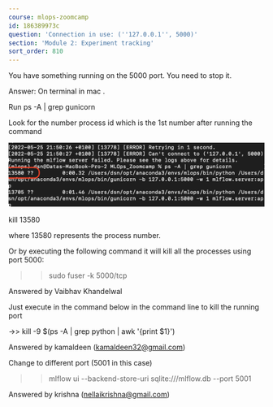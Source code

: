 ```yaml
---
course: mlops-zoomcamp
id: 186389973c
question: 'Connection in use: (''127.0.0.1'', 5000)'
section: 'Module 2: Experiment tracking'
sort_order: 810
---
```


You have something running on the 5000 port. You need to stop it.

Answer: On terminal in mac .

Run ps -A | grep gunicorn

Look for the number process id which is the 1st number after running the command

![Image](images/mlops-zoomcamp/image_ad7daf39.png)

kill 13580

where 13580  represents the process number.

Or by executing the following command it will kill all the processes using port 5000:

>> sudo fuser -k 5000/tcp

Answered by Vaibhav Khandelwal

Just execute in the command below in the command line to kill the running port

->> kill -9 $(ps -A | grep python | awk '{print $1}')

Answered by kamaldeen (kamaldeen32@gmail.com)

Change to different port (5001 in this case)

>> mlflow ui --backend-store-uri sqlite:///mlflow.db --port 5001

Answered by krishna (nellaikrishna@gmail.com)

